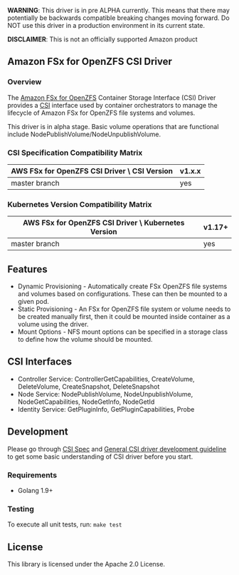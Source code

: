 **WARNING**: This driver is in pre ALPHA currently. This means that there may potentially be backwards compatible breaking changes moving forward. Do NOT use this driver in a production environment in its current state.

**DISCLAIMER**: This is not an officially supported Amazon product

## Amazon FSx for OpenZFS CSI Driver
### Overview

The [Amazon FSx for OpenZFS](https://aws.amazon.com/fsx/openzfs/) Container Storage Interface (CSI) Driver provides a [CSI](https://github.com/container-storage-interface/spec/blob/master/spec.md) interface used by container orchestrators to manage the lifecycle of Amazon FSx for OpenZFS file systems and volumes.

This driver is in alpha stage. Basic volume operations that are functional include NodePublishVolume/NodeUnpublishVolume.

### CSI Specification Compatibility Matrix
| AWS FSx for OpenZFS CSI Driver \ CSI Version | v1.x.x |
|----------------------------------------------|--------|
| master branch                                | yes    |

### Kubernetes Version Compatibility Matrix
| AWS FSx for OpenZFS CSI Driver \ Kubernetes Version | v1.17+ |
|-----------------------------------------------------|--------|
| master branch                                       | yes    |

## Features
* Dynamic Provisioning - Automatically create FSx OpenZFS file systems and volumes based on configurations. These can then be mounted to a given pod.
* Static Provisioning - An FSx for OpenZFS file system or volume needs to be created manually first, then it could be mounted inside container as a volume using the driver.
* Mount Options - NFS mount options can be specified in a storage class to define how the volume should be mounted.

## CSI Interfaces
* Controller Service: ControllerGetCapabilities, CreateVolume, DeleteVolume, CreateSnapshot, DeleteSnapshot
* Node Service: NodePublishVolume, NodeUnpublishVolume, NodeGetCapabilities, NodeGetInfo, NodeGetId
* Identity Service: GetPluginInfo, GetPluginCapabilities, Probe

## Development
Please go through [CSI Spec](https://github.com/container-storage-interface/spec/blob/master/spec.md) and [General CSI driver development guideline](https://kubernetes-csi.github.io/docs/Development.html) to get some basic understanding of CSI driver before you start.

### Requirements
* Golang 1.9+

### Testing
To execute all unit tests, run: `make test`

## License
This library is licensed under the Apache 2.0 License. 